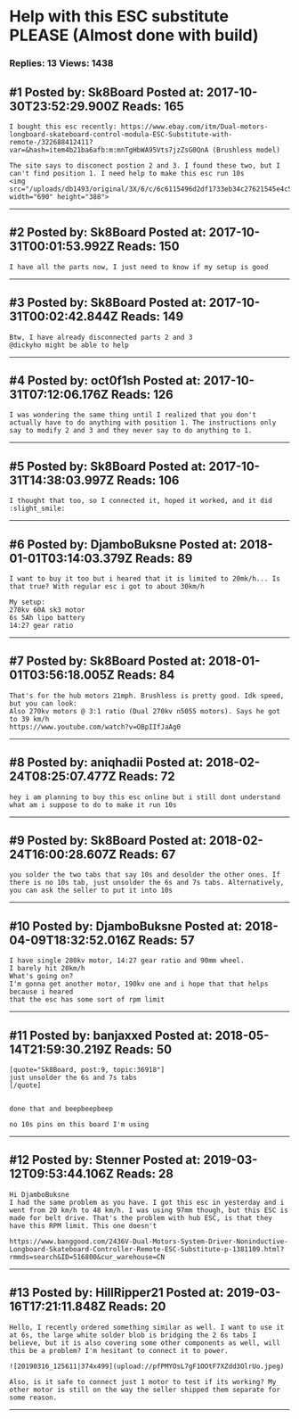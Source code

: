 # Help with this ESC substitute PLEASE (Almost done with build)

### Replies: 13 Views: 1438

## \#1 Posted by: Sk8Board Posted at: 2017-10-30T23:52:29.900Z Reads: 165

```
I bought this esc recently: https://www.ebay.com/itm/Dual-motors-longboard-skateboard-control-modula-ESC-Substitute-with-remote-/322688412411?var=&hash=item4b21ba6afb:m:mnTgHbWA95Vts7jzZsG0QnA (Brushless model)

The site says to disconect postion 2 and 3. I found these two, but I can't find position 1. I need help to make this esc run 10s
<img src="/uploads/db1493/original/3X/6/c/6c6115496d2df1733eb34c27621545e4c5579e1a.jpg" width="690" height="388">
```

---
## \#2 Posted by: Sk8Board Posted at: 2017-10-31T00:01:53.992Z Reads: 150

```
I have all the parts now, I just need to know if my setup is good
```

---
## \#3 Posted by: Sk8Board Posted at: 2017-10-31T00:02:42.844Z Reads: 149

```
Btw, I have already disconnected parts 2 and 3
@dickyho might be able to help
```

---
## \#4 Posted by: oct0f1sh Posted at: 2017-10-31T07:12:06.176Z Reads: 126

```
I was wondering the same thing until I realized that you don't actually have to do anything with position 1. The instructions only say to modify 2 and 3 and they never say to do anything to 1.
```

---
## \#5 Posted by: Sk8Board Posted at: 2017-10-31T14:38:03.997Z Reads: 106

```
I thought that too, so I connected it, hoped it worked, and it did :slight_smile:
```

---
## \#6 Posted by: DjamboBuksne Posted at: 2018-01-01T03:14:03.379Z Reads: 89

```
I want to buy it too but i heared that it is limited to 20mk/h... Is that true? With regular esc i got to about 30km/h

My setup:
270kv 60A sk3 motor
6s 5Ah lipo battery
14:27 gear ratio
```

---
## \#7 Posted by: Sk8Board Posted at: 2018-01-01T03:56:18.005Z Reads: 84

```
That's for the hub motors 21mph. Brushless is pretty good. Idk speed, but you can look:
Also 270kv motors @ 3:1 ratio (Dual 270kv n5055 motors). Says he got to 39 km/h
https://www.youtube.com/watch?v=OBpIIfJaAg0
```

---
## \#8 Posted by: aniqhadii Posted at: 2018-02-24T08:25:07.477Z Reads: 72

```
hey i am planning to buy this esc online but i still dont understand what am i suppose to do to make it run 10s
```

---
## \#9 Posted by: Sk8Board Posted at: 2018-02-24T16:00:28.607Z Reads: 67

```
you solder the two tabs that say 10s and desolder the other ones. If there is no 10s tab, just unsolder the 6s and 7s tabs. Alternatively, you can ask the seller to put it into 10s
```

---
## \#10 Posted by: DjamboBuksne Posted at: 2018-04-09T18:32:52.016Z Reads: 57

```
I have single 280kv motor, 14:27 gear ratio and 90mm wheel.
I barely hit 20km/h
What's going on?
I'm gonna get another motor, 190kv one and i hope that that helps because i heared
that the esc has some sort of rpm limit
```

---
## \#11 Posted by: banjaxxed Posted at: 2018-05-14T21:59:30.219Z Reads: 50

```
[quote="Sk8Board, post:9, topic:36918"]
just unsolder the 6s and 7s tabs
[/quote]


done that and beepbeepbeep

no 10s pins on this board I'm using
```

---
## \#12 Posted by: Stenner Posted at: 2019-03-12T09:53:44.106Z Reads: 28

```
Hi DjamboBuksne
I had the same problem as you have. I got this esc in yesterday and i went from 20 km/h to 48 km/h. I was using 97mm though, but this ESC is made for belt drive. That's the problem with hub ESC, is that they have this RPM limit. This one doesn't

https://www.banggood.com/2436V-Dual-Motors-System-Driver-Noninductive-Longboard-Skateboard-Controller-Remote-ESC-Substitute-p-1381109.html?rmmds=search&ID=516800&cur_warehouse=CN
```

---
## \#13 Posted by: HillRipper21 Posted at: 2019-03-16T17:21:11.848Z Reads: 20

```
Hello, I recently ordered something similar as well. I want to use it at 6s, the large white solder blob is bridging the 2 6s tabs I believe, but it is also covering some other components as well, will this be a problem? I'm hesitant to connect it to power.

![20190316_125611|374x499](upload://pfPMYOsL7gF1OOtF7XZdd3OlrUo.jpeg) 

Also, is it safe to connect just 1 motor to test if its working? My other motor is still on the way the seller shipped them separate for some reason.
```

---
